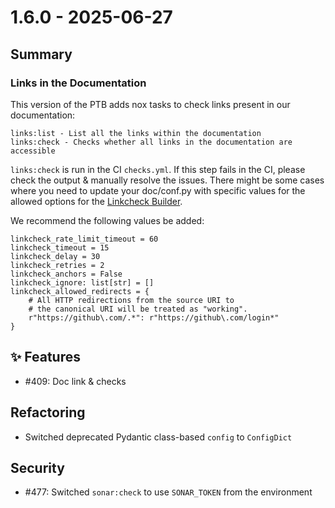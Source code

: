 # 1.6.0 - 2025-06-27

## Summary

### Links in the Documentation 
This version of the PTB adds nox tasks to check links present in our documentation:

    links:list - List all the links within the documentation
    links:check - Checks whether all links in the documentation are accessible

`links:check` is run in the CI `checks.yml`. If this step fails in the CI,
please check the output & manually resolve the issues. There might be some cases
where you need to update your doc/conf.py with specific values for the allowed
options for the [Linkcheck Builder](https://www.sphinx-doc.org/en/master/usage/configuration.html#options-for-the-linkcheck-builder).

We recommend the following values be added:

    linkcheck_rate_limit_timeout = 60
    linkcheck_timeout = 15
    linkcheck_delay = 30
    linkcheck_retries = 2
    linkcheck_anchors = False
    linkcheck_ignore: list[str] = []
    linkcheck_allowed_redirects = {
        # All HTTP redirections from the source URI to
        # the canonical URI will be treated as "working".
        r"https://github\.com/.*": r"https://github\.com/login*"
    }

## ✨ Features
* #409: Doc link & checks

## Refactoring
* Switched deprecated Pydantic class-based `config` to `ConfigDict`

## Security
* #477: Switched `sonar:check` to use `SONAR_TOKEN` from the environment
